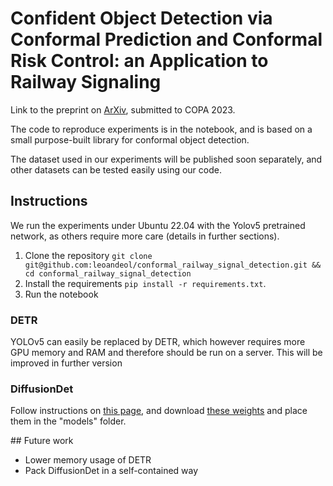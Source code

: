 # Confident Object Detection via Conformal Prediction and Conformal Risk Control: an Application to Railway Signaling
Link to the preprint on [ArXiv](https://arxiv.org/abs/2304.06052), submitted to COPA 2023.

The code to reproduce experiments is in the notebook, and is based on a small purpose-built library for conformal object detection.


The dataset used in our experiments will be published soon separately, and other datasets can be tested easily using our code.

## Instructions
We run the experiments under Ubuntu 22.04 with the Yolov5 pretrained network, as others require more care (details in further sections).
1. Clone the repository `git clone git@github.com:leoandeol/conformal_railway_signal_detection.git && cd conformal_railway_signal_detection`
2. Install the requirements `pip install -r requirements.txt`.
3. Run the notebook

### DETR
YOLOv5 can easily be replaced by DETR, which however requires more GPU memory and RAM and therefore should be run on a server. This will be improved in further version

### DiffusionDet
Follow instructions on [this page](https://github.com/ShoufaChen/DiffusionDet), and download [these weights](https://github.com/ShoufaChen/DiffusionDet/releases/download/v0.1/diffdet_coco_res50_300boxes.pth) and place them in the "models" folder.

## Future work
* Lower memory usage of DETR
* Pack DiffusionDet in a self-contained way 
